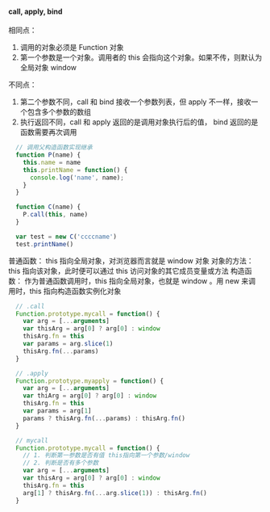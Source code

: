 #### call, apply, bind

相同点：
1. 调用的对象必须是 Function 对象
2. 第一个参数是一个对象。调用者的 this 会指向这个对象。如果不传，则默认为全局对象 window

不同点：
1. 第二个参数不同，call 和 bind 接收一个参数列表，但 apply 不一样，接收一个包含多个参数的数组
2. 执行返回不同，call 和 apply 返回的是调用对象执行后的值， bind 返回的是函数需要再次调用

```javascript
  // 调用父构造函数实现继承
  function P(name) {
    this.name = name
    this.printName = function() {
      console.log('name', name);
    }
  }

  function C(name) {
    P.call(this, name)
  }

  var test = new C('ccccname')
  test.printName()
```

普通函数： this 指向全局对象，对浏览器而言就是 window 对象
对象的方法：this 指向该对象，此时便可以通过 this 访问对象的其它成员变量或方法
构造函数： 作为普通函数调用时，this 指向全局对象，也就是 window 。用 new 来调用时，this 指向构造函数实例化对象


```javascript
  // .call
  Function.prototype.mycall = function() {
    var arg = [...arguments]
    var thisArg = arg[0] ? arg[0] : window
    thisArg.fn = this
    var params = arg.slice(1)
    thisArg.fn(...params)
  }

  // .apply
  Function.prototype.myapply = function() {
    var arg = [...arguments]
    var thiArg = arg[0] ? arg[0] : window
    thisArg.fn = this
    var params = arg[1]
    params ? thisArg.fn(...params) : thisArg.fn()
  }
```

```javascript
  // mycall
  Function.prototype.mycall = function() {
    // 1. 判断第一参数是否有值 this指向第一个参数/window
    // 2. 判断是否有多个参数
    var arg = [...arguments]
    var thisArg = arg[0] ? arg[0] : window
    thisArg.fn = this
    arg[1] ? thisArg.fn(...arg.slice(1)) : thisArg.fn()
  }
```
